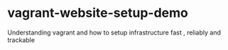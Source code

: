 # vagrant-website-setup-demo
Understanding vagrant and how to setup infrastructure fast , reliably and trackable 
